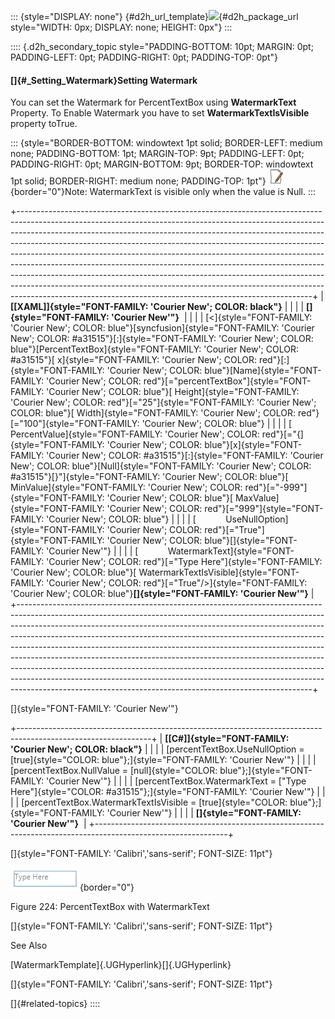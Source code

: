::: {style="DISPLAY: none"}
[](ms-xhelp:///?Id=d2h_url_template){#d2h_url_template}![](!package_url!){#d2h_package_url style="WIDTH: 0px; DISPLAY: none; HEIGHT: 0px"}
:::

:::: {.d2h_secondary_topic style="PADDING-BOTTOM: 10pt; MARGIN: 0pt; PADDING-LEFT: 0pt; PADDING-RIGHT: 0pt; PADDING-TOP: 0pt"}
#### []{#_Setting_Watermark}Setting Watermark

You can set the Watermark for PercentTextBox using **WatermarkText** Property. To Enable Watermark you have to set **WatermarkTextIsVisible** property toTrue.

::: {style="BORDER-BOTTOM: windowtext 1pt solid; BORDER-LEFT: medium none; PADDING-BOTTOM: 1pt; MARGIN-TOP: 9pt; PADDING-LEFT: 0pt; PADDING-RIGHT: 0pt; MARGIN-BOTTOM: 9pt; BORDER-TOP: windowtext 1pt solid; BORDER-RIGHT: medium none; PADDING-TOP: 1pt"}
![](../ImagesExt/image261_3.jpg){border="0"}Note: WatermarkText is visible only when the value is Null.
:::

+-------------------------------------------------------------------------------------------------------------------------------------------------------------------------------------------------------------------------------------------------------------------------------------------------------------------------------------------------------------------------------------------------------------------------------------------------------------------------------------------------------------------------------------------------------------------------------------------------------------------------------------------------------------------------------------------------------------------------+
| **[\[XAML\]]{style="FONT-FAMILY: 'Courier New'; COLOR: black"}**                                                                                                                                                                                                                                                                                                                                                                                                                                                                                                                                                                                                                                                        |
|                                                                                                                                                                                                                                                                                                                                                                                                                                                                                                                                                                                                                                                                                                                         |
| **[]{style="FONT-FAMILY: 'Courier New'"}**                                                                                                                                                                                                                                                                                                                                                                                                                                                                                                                                                                                                                                                                              |
|                                                                                                                                                                                                                                                                                                                                                                                                                                                                                                                                                                                                                                                                                                                         |
| [\<]{style="FONT-FAMILY: 'Courier New'; COLOR: blue"}[syncfusion]{style="FONT-FAMILY: 'Courier New'; COLOR: #a31515"}[:]{style="FONT-FAMILY: 'Courier New'; COLOR: blue"}[PercentTextBox]{style="FONT-FAMILY: 'Courier New'; COLOR: #a31515"}[ x]{style="FONT-FAMILY: 'Courier New'; COLOR: red"}[:]{style="FONT-FAMILY: 'Courier New'; COLOR: blue"}[Name]{style="FONT-FAMILY: 'Courier New'; COLOR: red"}[=\"percentTextBox\"]{style="FONT-FAMILY: 'Courier New'; COLOR: blue"}[ Height]{style="FONT-FAMILY: 'Courier New'; COLOR: red"}[=\"25\"]{style="FONT-FAMILY: 'Courier New'; COLOR: blue"}[ Width]{style="FONT-FAMILY: 'Courier New'; COLOR: red"}[=\"100\"]{style="FONT-FAMILY: 'Courier New'; COLOR: blue"} |
|                                                                                                                                                                                                                                                                                                                                                                                                                                                                                                                                                                                                                                                                                                                         |
| [            PercentValue]{style="FONT-FAMILY: 'Courier New'; COLOR: red"}[=\"{]{style="FONT-FAMILY: 'Courier New'; COLOR: blue"}[x]{style="FONT-FAMILY: 'Courier New'; COLOR: #a31515"}[:]{style="FONT-FAMILY: 'Courier New'; COLOR: blue"}[Null]{style="FONT-FAMILY: 'Courier New'; COLOR: #a31515"}[}\"]{style="FONT-FAMILY: 'Courier New'; COLOR: blue"}[ MinValue]{style="FONT-FAMILY: 'Courier New'; COLOR: red"}[=\"-999\"]{style="FONT-FAMILY: 'Courier New'; COLOR: blue"}[ MaxValue]{style="FONT-FAMILY: 'Courier New'; COLOR: red"}[=\"999\"]{style="FONT-FAMILY: 'Courier New'; COLOR: blue"}                                                                                                               |
|                                                                                                                                                                                                                                                                                                                                                                                                                                                                                                                                                                                                                                                                                                                         |
| [            UseNullOption]{style="FONT-FAMILY: 'Courier New'; COLOR: red"}[=\"True\"]{style="FONT-FAMILY: 'Courier New'; COLOR: blue"}[]{style="FONT-FAMILY: 'Courier New'"}                                                                                                                                                                                                                                                                                                                                                                                                                                                                                                                                           |
|                                                                                                                                                                                                                                                                                                                                                                                                                                                                                                                                                                                                                                                                                                                         |
| [            WatermarkText]{style="FONT-FAMILY: 'Courier New'; COLOR: red"}[=\"Type Here\"]{style="FONT-FAMILY: 'Courier New'; COLOR: blue"}[ WatermarkTextIsVisible]{style="FONT-FAMILY: 'Courier New'; COLOR: red"}[=\"True\"/\>]{style="FONT-FAMILY: 'Courier New'; COLOR: blue"}**[]{style="FONT-FAMILY: 'Courier New'"}**                                                                                                                                                                                                                                                                                                                                                                                          |
+-------------------------------------------------------------------------------------------------------------------------------------------------------------------------------------------------------------------------------------------------------------------------------------------------------------------------------------------------------------------------------------------------------------------------------------------------------------------------------------------------------------------------------------------------------------------------------------------------------------------------------------------------------------------------------------------------------------------------+

[]{style="FONT-FAMILY: 'Courier New'"} 

+---------------------------------------------------------------------------------------------------------------+
| **[\[C#\]]{style="FONT-FAMILY: 'Courier New'; COLOR: black"}**                                                |
|                                                                                                               |
| [percentTextBox.UseNullOption = [true]{style="COLOR: blue"};]{style="FONT-FAMILY: 'Courier New'"}             |
|                                                                                                               |
| [percentTextBox.NullValue = [null]{style="COLOR: blue"};]{style="FONT-FAMILY: 'Courier New'"}                 |
|                                                                                                               |
| [percentTextBox.WatermarkText = [\"Type Here\"]{style="COLOR: #a31515"};]{style="FONT-FAMILY: 'Courier New'"} |
|                                                                                                               |
| [percentTextBox.WatermarkTextIsVisible = [true]{style="COLOR: blue"};]{style="FONT-FAMILY: 'Courier New'"}    |
|                                                                                                               |
| **[]{style="FONT-FAMILY: 'Courier New'"}**                                                                    |
+---------------------------------------------------------------------------------------------------------------+

[]{style="FONT-FAMILY: 'Calibri','sans-serif'; FONT-SIZE: 11pt"} 

![](../ImagesExt/image261_55.png){border="0"}

Figure 224: PercentTextBox with WatermarkText

[]{style="FONT-FAMILY: 'Calibri','sans-serif'; FONT-SIZE: 11pt"} 

See Also

[WatermarkTemplate]{.UGHyperlink}[]{.UGHyperlink}

[]{style="FONT-FAMILY: 'Calibri','sans-serif'; FONT-SIZE: 11pt"} 

[]{#related-topics}
::::
